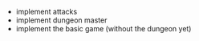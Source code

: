 - implement attacks
- implement dungeon master
- implement the basic game (without the dungeon yet)

